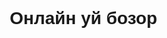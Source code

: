 <!DOCTYPE html>
<html lang="ru">
<head>
    <meta charset="UTF-8">
    <meta name="viewport"
          content="width=device-width, user-scalable=no, initial-scale=1.0, maximum-scale=1.0, minimum-scale=1.0">
    <meta http-equiv="X-UA-Compatible" content="ie=edge">
    <title>Shop</title>
</head>
<body>
    <div id="main">
        <h1>Онлайн уй бозор</h1>
        <style>
            @import url('https://fonts.googleapis.com/css2?family=Montserrat:wght@200;500&display=swap');
            * {
                margin: 0;
                padding: 0;
                box-sizing: border-box;
            }
            body {
                font-family: 'Montserrat', sans-serif;
                font-weight: 200;
                color: var(--tg-theme-text-color);
                background: var(--tg-theme-bg-color);
            }

            #main {
                width: 100%;
                padding: 20px;
                text-align: center;
            }
            h1 {
                margin-top: 50px;
                margin-bottom: 10px;
            }
            img {
                 width: 70px;
                 margin: 30px auto;
            }

            p {
                width: 350px;
                 margin: 0 auto;
            }

            button {
                border: 0;
                border-radius: 5px;
                margin-top: 50px;
                height: 60px;
                width: 200px;
                font-size: 20px;
                font-weight: 500;
                cursor: pointer;
                transition: all 500ms ease;
                color: var(--tg-theme-button-color);
                background: var(--tg-theme-button-text-color);
            }

            button:hover {
               background: var(--tg-theme-secondary-bg-color);
            }
        </style>
        <img src="https://cdn-icons-png.flaticon.com/512/3595/3595455.png">
        <p> Teskt</p>
        <button id="buy">Купить</button>
    </div>
    <script src="https://telegram.org/js/telegram-web-app.js"></script>

</body>
</html>
